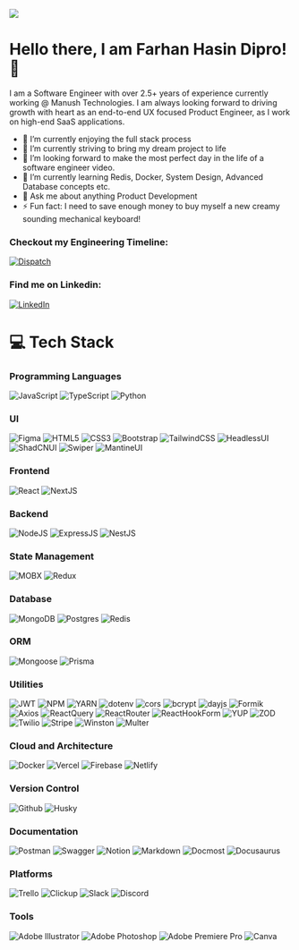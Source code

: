 [![](https://visitcount.itsvg.in/api?id=ImranSefat&icon=0&color=0)](https://visitcount.itsvg.in)

# Hello there, I am Farhan Hasin Dipro!👋

I am a Software Engineer with over 2.5+ years of experience currently working @ Manush Technologies. I am always looking forward to driving growth with heart as an end-to-end UX focused Product Engineer, as I work on high-end SaaS applications. 
- 🔭 I’m currently enjoying the full stack process
- 👯 I’m currently striving to bring my dream project to life
- 🚀 I’m looking forward to make the most perfect day in the life of a software engineer video.
- 🌱 I’m currently learning Redis, Docker, System Design, Advanced Database concepts etc.
- 💬 Ask me about anything Product Development
- ⚡ Fun fact: I need to save enough money to buy myself a new creamy sounding mechanical keyboard! 

### Checkout my Engineering Timeline: 
[![Dispatch](https://img.shields.io/badge/THE%20ENGINEERING%20TIMELINE-white?style=for-the-badge&label=DISPATCH&labelColor=black&color=white)](https://dispatch-theta.vercel.app/public/jh7fwcw237t0azj2smdhjnrshs6n81s3?fbclid=IwAR22IKLMLC8zhFnf4coFmf0XBrp-5iztROnJRROJBY905-ZIef_BT0tOFTg)


### Find me on Linkedin:
[![LinkedIn](https://img.shields.io/badge/LinkedIn-%230077B5.svg?logo=linkedin&logoColor=white)](https://www.linkedin.com/in/farhan-hasin-dipro/)

# 💻 Tech Stack

### Programming Languages
![JavaScript](https://img.shields.io/badge/javascript-%23323330.svg?style=for-the-badge&logo=javascript&logoColor=%23F7DF1E)
![TypeScript](https://img.shields.io/badge/typescript-%23007ACC.svg?style=for-the-badge&logo=typescript&logoColor=white)
![Python](https://img.shields.io/badge/python-3670A0?style=for-the-badge&logo=python&logoColor=ffdd54)

### UI
![Figma](https://img.shields.io/badge/figma-%23F24E1E.svg?style=for-the-badge&logo=figma&logoColor=white)
![HTML5](https://img.shields.io/badge/html5-%23E34F26.svg?style=for-the-badge&logo=html5&logoColor=white)
![CSS3](https://img.shields.io/badge/css3-%231572B6.svg?style=for-the-badge&logo=css3&logoColor=white)
![Bootstrap](https://img.shields.io/badge/bootstrap-%237952B3?style=for-the-badge&logo=bootstrap&logoColor=white&labelColor=%237952B3&color=%237952B3)
![TailwindCSS](https://img.shields.io/badge/tailwindcss-%2338B2AC.svg?style=for-the-badge&logo=tailwind-css&logoColor=white)
![HeadlessUI](https://img.shields.io/badge/HeadlessUI-%2366E3FF?style=for-the-badge&logo=headlessui&logoColor=white&labelColor=%2366E3FF&color=%2366E3FF)
![ShadCNUI](https://img.shields.io/badge/ShadCNUI-%23000000?style=for-the-badge&logo=shadcnui&logoColor=white&labelColor=%23000000&color=%23000000)
![Swiper](https://img.shields.io/badge/swiper-%236332F6?style=for-the-badge&logo=swiper&logoColor=white&labelColor=%236332F6&color=%236332F6)
![MantineUI](https://img.shields.io/badge/MantineUI-%23339AF0?style=for-the-badge&logo=mantine&logoColor=white&labelColor=%23339AF0&color=%23339AF0)

### Frontend
![React](https://img.shields.io/badge/react-%2320232a.svg?style=for-the-badge&logo=react&logoColor=%2361DAFB)
![NextJS](https://img.shields.io/badge/Next-black?style=for-the-badge&logo=next.js&logoColor=white)

### Backend
![NodeJS](https://img.shields.io/badge/node.js-6DA55F?style=for-the-badge&logo=node.js&logoColor=white)
![ExpressJS](https://img.shields.io/badge/express-%23000000?style=for-the-badge&logo=express&labelColor=%23000000&color=%23000000)
![NestJS](https://img.shields.io/badge/nestjs-%23E0234E.svg?style=for-the-badge&logo=nestjs&logoColor=white)

### State Management
![MOBX](https://img.shields.io/badge/mobx-%23FF9955?style=for-the-badge&logo=mobx&logoColor=white&labelColor=%23FF9955&color=%23FF9955)
![Redux](https://img.shields.io/badge/redux-%23764ABC?style=for-the-badge&logo=redux&logoColor=white&labelColor=%23764ABC&color=%23764ABC)

### Database
![MongoDB](https://img.shields.io/badge/MongoDB-%234ea94b.svg?style=for-the-badge&logo=mongodb&logoColor=white)
![Postgres](https://img.shields.io/badge/postgres-%23316192.svg?style=for-the-badge&logo=postgresql&logoColor=white)
![Redis](https://img.shields.io/badge/redis-%23DD0031.svg?style=for-the-badge&logo=redis&logoColor=white)

### ORM
![Mongoose](https://img.shields.io/badge/mongoose-%23880000?style=for-the-badge&logo=mongoose&logoColor=white&labelColor=%23880000&color=%23880000)
![Prisma](https://img.shields.io/badge/prisma-%232D3748?style=for-the-badge&logo=prisma&logoColor=white&labelColor=%232D3748&color=%232D3748)

### Utilities
![JWT](https://img.shields.io/badge/JWT-black?style=for-the-badge&logo=JSON%20web%20tokens)
![NPM](https://img.shields.io/badge/NPM-%23000000.svg?style=for-the-badge&logo=npm&logoColor=white)
![YARN](https://img.shields.io/badge/yarn-%232C8EBB?style=for-the-badge&logo=yarn&logoColor=white&labelColor=%232C8EBB&color=%232C8EBB)
![dotenv](https://img.shields.io/badge/.env-%23ECD53F?style=for-the-badge&logo=dotenv&logoColor=white&labelColor=%23ECD53F&color=%23ECD53F)
![cors](https://img.shields.io/badge/cors-white?style=for-the-badge&logo=cors&logoColor=white&labelColor=white&color=white)
![bcrypt](https://img.shields.io/badge/bcrypt-white?style=for-the-badge&logo=bcrypt&logoColor=white&labelColor=white&color=white)
![dayjs](https://img.shields.io/badge/dayjs-white?style=for-the-badge&logo=dayjs&logoColor=white&labelColor=white&color=white)
![Formik](https://img.shields.io/badge/formik-%232563EB?style=for-the-badge&logo=formik&logoColor=white&labelColor=%232563EB&color=%232563EB)
![Axios](https://img.shields.io/badge/axios-%235A29E4?style=for-the-badge&logo=axios&logoColor=white&labelColor=%235A29E4&color=%235A29E4)
![ReactQuery](https://img.shields.io/badge/reactquery-%23FF4154?style=for-the-badge&logo=reactquery&logoColor=white&labelColor=%23FF4154&color=%23FF4154)
![ReactRouter](https://img.shields.io/badge/reactrouter-%23CA4245?style=for-the-badge&logo=reactrouter&logoColor=white&labelColor=%23CA4245&color=%23CA4245)
![ReactHookForm](https://img.shields.io/badge/reacthookform-%23EC5990?style=for-the-badge&logo=reacthookform&logoColor=white&labelColor=%23EC5990&color=%23EC5990)
![YUP](https://img.shields.io/badge/yup-%23000000?style=for-the-badge&logo=yup&logoColor=white&labelColor=%23000000&color=%23000000)
![ZOD](https://img.shields.io/badge/zod-%233E67B1?style=for-the-badge&logo=zod&logoColor=white&labelColor=%233E67B1&color=%233E67B1)
![Twilio](https://img.shields.io/badge/twilio-%23F22F46?style=for-the-badge&logo=twilio&logoColor=white&labelColor=%23F22F46&color=%23F22F46)
![Stripe](https://img.shields.io/badge/stripe-%23008CDD?style=for-the-badge&logo=stripe&logoColor=white&labelColor=%23008CDD&color=%23008CDD)
![Winston](https://img.shields.io/badge/winston-black?style=for-the-badge&logo=winston&logoColor=white&labelColor=black&color=black)
![Multer](https://img.shields.io/badge/multer-white?style=for-the-badge&logo=multer&logoColor=white&labelColor=white&color=white)

### Cloud and Architecture
![Docker](https://img.shields.io/badge/docker-%230db7ed.svg?style=for-the-badge&logo=docker&logoColor=white)
![Vercel](https://img.shields.io/badge/vercel-%23000000.svg?style=for-the-badge&logo=vercel&logoColor=white)
![Firebase](https://img.shields.io/badge/firebase-%23039BE5.svg?style=for-the-badge&logo=firebase)
![Netlify](https://img.shields.io/badge/netlify-%23000000.svg?style=for-the-badge&logo=netlify&logoColor=#00C7B7)

### Version Control
![Github](https://img.shields.io/badge/github-%23181717?style=for-the-badge&logo=github&logoColor=white&labelColor=%23181717&color=%23181717)
![Husky](https://img.shields.io/badge/husky-black?style=for-the-badge&logo=husky&logoColor=white&labelColor=black&color=black)

### Documentation
![Postman](https://img.shields.io/badge/Postman-FF6C37?style=for-the-badge&logo=postman&logoColor=white)
![Swagger](https://img.shields.io/badge/-Swagger-%23Clojure?style=for-the-badge&logo=swagger&logoColor=white)
![Notion](https://img.shields.io/badge/Notion-%23000000.svg?style=for-the-badge&logo=notion&logoColor=white)
![Markdown](https://img.shields.io/badge/markdown-%23000000.svg?style=for-the-badge&logo=markdown&logoColor=white)
![Docmost](https://img.shields.io/badge/docmost-black?style=for-the-badge&logo=docmost&logoColor=white&labelColor=black&color=black)
![Docusaurus](https://img.shields.io/badge/docusaurus-%233ECC5F?style=for-the-badge&logo=docusaurus&logoColor=white&labelColor=%233ECC5F&color=%233ECC5F)

### Platforms
![Trello](https://img.shields.io/badge/Trello-%23026AA7.svg?style=for-the-badge&logo=Trello&logoColor=white)
![Clickup](https://img.shields.io/badge/clickup-%237B68EE?style=for-the-badge&logo=clickup&logoColor=white&labelColor=%237B68EE&color=%237B68EE)
![Slack](https://img.shields.io/badge/slack-%234A154B?style=for-the-badge&logo=slack&logoColor=white&labelColor=%234A154B&color=%234A154B)
![Discord](https://img.shields.io/badge/discord-%235865F2?style=for-the-badge&logo=discord&logoColor=white&labelColor=%235865F2&color=%235865F2)

### Tools
![Adobe Illustrator](https://img.shields.io/badge/adobeillustrator-%23FF9A00?style=for-the-badge&logo=adobeillustrator&logoColor=white&labelColor=%23FF9A00&color=%23FF9A00)
![Adobe Photoshop](https://img.shields.io/badge/adobephotoshop-%2331A8FF?style=for-the-badge&logo=adobephotoshop&logoColor=white&labelColor=%2331A8FF&color=%2331A8FF)
![Adobe Premiere Pro](https://img.shields.io/badge/adobepremierepro-%239999FF?style=for-the-badge&logo=adobepremierepro&logoColor=white&labelColor=%239999FF&color=%239999FF)
![Canva](https://img.shields.io/badge/canva-%2300C4CC?style=for-the-badge&logo=canva&logoColor=white&labelColor=%2300C4CC&color=%2300C4CC)

\
&nbsp;
  
